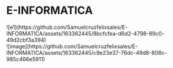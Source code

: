 # E-INFORMATICA
<TITLE>E1</TITLE>
![e1](https://github.com/Samuelcruzfelixsales/E-INFORMATICA/assets/163362445/8bcfcfea-d6d2-4798-89c0-49d2cbf3a394)
<DIV>
  ![image](https://github.com/Samuelcruzfelixsales/E-INFORMATICA/assets/163362445/c9e23e37-76dc-49d8-808c-985c466e5911)
</DIV>

